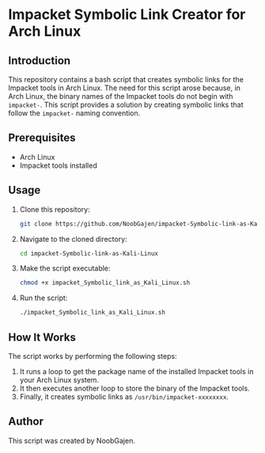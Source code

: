 # Impacket Symbolic Link Creator for Arch Linux

## Introduction

This repository contains a bash script that creates symbolic links for the Impacket tools in Arch Linux. The need for this script arose because, in Arch Linux, the binary names of the Impacket tools do not begin with `impacket-`. This script provides a solution by creating symbolic links that follow the `impacket-` naming convention.

## Prerequisites

- Arch Linux
- Impacket tools installed

## Usage

1. Clone this repository:
    ```bash
    git clone https://github.com/NoobGajen/impacket-Symbolic-link-as-Kali-Linux.git
    ```
2. Navigate to the cloned directory:
    ```bash
    cd impacket-Symbolic-link-as-Kali-Linux
    ```
3. Make the script executable:
    ```bash
    chmod +x impacket_Symbolic_link_as_Kali_Linux.sh
    ```
4. Run the script:
    ```bash
    ./impacket_Symbolic_link_as_Kali_Linux.sh
    ```

## How It Works

The script works by performing the following steps:

1. It runs a loop to get the package name of the installed Impacket tools in your Arch Linux system.
2. It then executes another loop to store the binary of the Impacket tools.
3. Finally, it creates symbolic links as `/usr/bin/impacket-xxxxxxxx`.

## Author

This script was created by NoobGajen.

